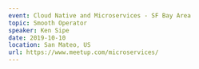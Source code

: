 ```yaml
---
event: Cloud Native and Microservices - SF Bay Area
topic: Smooth Operator
speaker: Ken Sipe
date: 2019-10-10
location: San Mateo, US
url: https://www.meetup.com/microservices/
---
```


<!-- some more info about the event could go here -->

<!-- more -->

